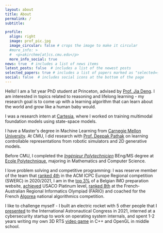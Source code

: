 ```yaml
---
layout: about
title: About
permalink: /
subtitle: 

profile:
  align: right
  image: prof_pic.jpg
  image_circular: false # crops the image to make it circular
  #more_info: >
  #  <p>akirchme[at]cs.cmu.edu</p>
  more_info_social: true
news: true  # includes a list of news items
latest_posts: false  # includes a list of the newest posts
selected_papers: true # includes a list of papers marked as "selected={true}"
social: false  # includes social icons at the bottom of the page
---
```


Hello! I am a 1st year PhD student at Princeton, advised by [Prof. Jia Deng](https://www.cs.princeton.edu/~jiadeng/).
I am interested in topics related to reasoning and lifelong learning - my research goal is to come up with a learning algorithm that can learn about the world and grow like a human baby would.

I was a research intern at [Cartesia](https://cartesia.ai/), where I worked on training multimodal foundation models using state-space models.

I have a Master's degree in Machine Learning from [Carnegie Mellon University](https://www.ml.cmu.edu). At CMU, I did research with [Prof. Deepak Pathak](https://www.cs.cmu.edu/~dpathak) on learning controllable representations from robotic simulators and 2D generative models.

Before CMU, I completed the [_Ingénieur Polytechnicien_](https://programmes.polytechnique.edu/en/ingenieur-polytechnicien-program/ingenieur-polytechnicien-program) BEng/MS degree at [Ecole Polytechnique](https://www.polytechnique.edu), majoring in Mathematics and Computer Science. 

I love problem solving and competitive programming: I was reserve member of the team that [ranked 4th](https://swerc.eu/2020/theme/scoreboard/index.html) in the ACM ICPC Europe Regional competition (SWERC) in 2020/2021, I am in the [top 3%](https://www.mathraining.be/users/363) of a Belgian IMO preparation website, [achieved](http://www.usaco.org/current/data/dec16_gold_results.html) USACO Platinum level, [ranked 8th](https://orac.amt.edu.au/fario/fario17results.html) at the French-Australian Regional Informatics Olympiad (FARIO) and coached for the French [Algorea](https://algorea.org) national algorithmics competition. 

I like to challenge myself - I built an electric rocket with 5 other people that I [presented](https://iafastro.directory/iac/paper/id/64940/summary/) to the International Astronautical Congress in 2021, interned at a cybersecurity startup to work on operating system internals, and spent 1-2 years writing my own 3D RTS [video game](https://bitbucket.org/akirchmeyer/astrowars/src/master/) in C++ and OpenGL in middle school.

<!-- 
Some papers I find exciting and would like to explore include: [DreamCoder](https://arxiv.org/abs/2006.08381), [Voyager](https://arxiv.org/abs/2305.16291), [MuZero](https://arxiv.org/abs/1911.08265) and [Generalist Neural Algorithmic Learner](https://arxiv.org/abs/2209.11142).

I also built an electric rocket that I [presented](https://iafastro.directory/iac/paper/id/64940/summary/) to the International Astronautical Congress.

My research interests lie at at the intersection of computer vision and artificial intelligence, . In particular, I am interested in 2D/3D scene understanding, self-supervised learning, multimodal machine learning in topics related to generalization and perception, with a focus on multimodal machine learning and 3D computer vision. 
-->
